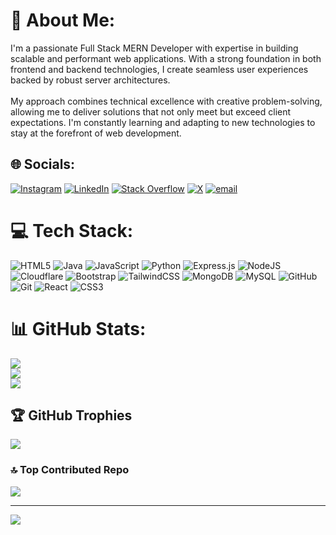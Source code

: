 # 💫 About Me:
I'm a passionate Full Stack MERN Developer with expertise in building scalable and performant web applications. With a strong foundation in both frontend and backend technologies, I create seamless user experiences backed by robust server architectures.<br><br>My approach combines technical excellence with creative problem-solving, allowing me to deliver solutions that not only meet but exceed client expectations. I'm constantly learning and adapting to new technologies to stay at the forefront of web development.

## 🌐 Socials:
[![Instagram](https://img.shields.io/badge/Instagram-%23E4405F.svg?logo=Instagram&logoColor=white)](https://instagram.com/karthik__reddy.7) [![LinkedIn](https://img.shields.io/badge/LinkedIn-%230077B5.svg?logo=linkedin&logoColor=white)](https://linkedin.com/in/karthik-v-94b00724a) [![Stack Overflow](https://img.shields.io/badge/-Stackoverflow-FE7A16?logo=stack-overflow&logoColor=white)](https://stackoverflow.com/users/30335620) [![X](https://img.shields.io/badge/X-black.svg?logo=X&logoColor=white)](https://x.com/@Karthik73744) [![email](https://img.shields.io/badge/Email-D14836?logo=gmail&logoColor=white)](mailto:v.karthikreddy9@gmail.com) 

# 💻 Tech Stack:
![HTML5](https://img.shields.io/badge/html5-%23E34F26.svg?style=for-the-badge&logo=html5&logoColor=white) ![Java](https://img.shields.io/badge/java-%23ED8B00.svg?style=for-the-badge&logo=openjdk&logoColor=white) ![JavaScript](https://img.shields.io/badge/javascript-%23323330.svg?style=for-the-badge&logo=javascript&logoColor=%23F7DF1E) ![Python](https://img.shields.io/badge/python-3670A0?style=for-the-badge&logo=python&logoColor=ffdd54) ![Express.js](https://img.shields.io/badge/express.js-%23404d59.svg?style=for-the-badge&logo=express&logoColor=%2361DAFB) ![NodeJS](https://img.shields.io/badge/node.js-6DA55F?style=for-the-badge&logo=node.js&logoColor=white) ![Cloudflare](https://img.shields.io/badge/Cloudflare-F38020?style=for-the-badge&logo=Cloudflare&logoColor=white) ![Bootstrap](https://img.shields.io/badge/bootstrap-%238511FA.svg?style=for-the-badge&logo=bootstrap&logoColor=white) ![TailwindCSS](https://img.shields.io/badge/tailwindcss-%2338B2AC.svg?style=for-the-badge&logo=tailwind-css&logoColor=white) ![MongoDB](https://img.shields.io/badge/MongoDB-%234ea94b.svg?style=for-the-badge&logo=mongodb&logoColor=white) ![MySQL](https://img.shields.io/badge/mysql-4479A1.svg?style=for-the-badge&logo=mysql&logoColor=white) ![GitHub](https://img.shields.io/badge/github-%23121011.svg?style=for-the-badge&logo=github&logoColor=white) ![Git](https://img.shields.io/badge/git-%23F05033.svg?style=for-the-badge&logo=git&logoColor=white) ![React](https://img.shields.io/badge/react-%2320232a.svg?style=for-the-badge&logo=react&logoColor=%2361DAFB) ![CSS3](https://img.shields.io/badge/css3-%231572B6.svg?style=for-the-badge&logo=css3&logoColor=white)
# 📊 GitHub Stats:
![](https://github-readme-stats.vercel.app/api?username=Karthik-V1&theme=dark&hide_border=false&include_all_commits=true&count_private=false)<br/>
![](https://nirzak-streak-stats.vercel.app/?user=Karthik-V1&theme=dark&hide_border=false)<br/>
![](https://github-readme-stats.vercel.app/api/top-langs/?username=Karthik-V1&theme=dark&hide_border=false&include_all_commits=true&count_private=false&layout=compact)

## 🏆 GitHub Trophies
![](https://github-profile-trophy.vercel.app/?username=Karthik-V1&theme=radical&no-frame=true&no-bg=false&margin-w=4)

### 🔝 Top Contributed Repo
![](https://github-contributor-stats.vercel.app/api?username=Karthik-V1&limit=5&theme=dark&combine_all_yearly_contributions=true)

---
[![](https://visitcount.itsvg.in/api?id=Karthik-V1&icon=0&color=0)](https://visitcount.itsvg.in)
